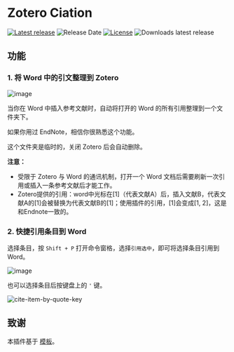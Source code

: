 # Zotero Ciation

[![Latest release](https://img.shields.io/github/v/release/MuiseDestiny/zotero-citation)](https://github.com/MuiseDestiny/zotero-citation/releases)
![Release Date](https://img.shields.io/github/release-date/MuiseDestiny/zotero-citation?color=9cf)
[![License](https://img.shields.io/github/license/MuiseDestiny/zotero-citation)](https://github.com/MuiseDestiny/zotero-citation/blob/master/LICENSE)
![Downloads latest release](https://img.shields.io/github/downloads/MuiseDestiny/zotero-citation/latest/total?color=yellow)

## 功能

### 1. 将 Word 中的引文整理到 Zotero

![image](https://user-images.githubusercontent.com/51939531/214794436-d1688d9b-652d-40ba-9af8-d397a4f26ae2.png)

当你在 Word 中插入参考文献时，自动将打开的 Word 的所有引用整理到一个文件夹下。

如果你用过 EndNote，相信你很熟悉这个功能。

这个文件夹是临时的，关闭 Zotero 后会自动删除。

**注意：**
- 受限于 Zotero 与 Word 的通讯机制，打开一个 Word 文档后需要刷新一次引用或插入一条参考文献后才能工作。
- Zotero提供的引用：word中光标在[1]（代表文献A）后，插入文献B，代表文献A的[1]会被替换为代表文献B的[1]；使用插件的引用，[1]会变成[1, 2]，这是和Endnote一致的。

### 2. 快捷引用条目到 Word

选择条目，按 `Shift + P` 打开命令窗格，选择`引用选中`，即可将选择条目引用到 Word。

![image](https://user-images.githubusercontent.com/51939531/214848994-efb607ff-6f5a-4639-9db8-42e7bfd602fb.png)

也可以选择条目后按键盘上的 `'` 键。

![cite-item-by-quote-key](https://user-images.githubusercontent.com/44738481/215477177-c0a58567-a5e4-410c-a8d4-c1207fab02b0.gif)

## 致谢

本插件基于 [模板](https://github.com/MuiseDestiny/zotero-addon-template)。
